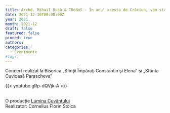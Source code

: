 ```yaml
---
title: Archd. Mihail Bucă & TRoNoS - În anu' acesta de Crăciun, vom sta cu Dumnezeu la masă
date: 2021-12-16T00:00:00Z
year: 2021
month: 2021-12
draft: false
featured: false
pinned: true
authors:
categories:
  - Evenimente
#tags:
---
```

Concert realizat la Biserica „Sfinţii Împăraţi Constantin şi Elena” şi „Sfânta Cuvioasă Parascheva”  

{{< youtube gRp-dQVjk-A >}}

<br>
O producție <a href="https://www.youtube.com/luminacuvantului" class="ppc-note" target="_blank">Lumina Cuvântului</a><br>  
Realizator: Cornelius Florin Stoica